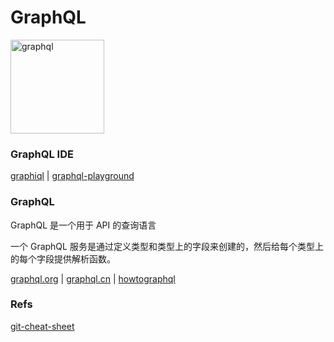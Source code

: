 # GraphQL

<img src="https://graphql.org/img/logo.svg" alt="graphql" width="150" height="150">

### GraphQL IDE

[graphiql](https://github.com/graphql/graphiql) | [graphql-playground](https://github.com/prisma/graphql-playground)

### GraphQL
GraphQL 是一个用于 API 的查询语言

一个 GraphQL 服务是通过定义类型和类型上的字段来创建的，然后给每个类型上的每个字段提供解析函数。

[graphql.org](https://graphql.org/) | [graphql.cn](https://graphql.cn/)
| [howtographql](https://www.howtographql.com/)

### Refs
[git-cheat-sheet](https://github.com/arslanbilal/git-cheat-sheet)
